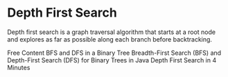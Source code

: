 # Depth First Search

Depth first search is a graph traversal algorithm that starts at a root node and explores as far as possible along each branch before backtracking.

<ResourceGroupTitle>Free Content</ResourceGroupTitle>
<BadgeLink colorScheme='red' badgeText='Watch' href='https://www.youtube.com/watch?v=uWL6FJhq5fM'>BFS and DFS in a Binary Tree</BadgeLink>
<BadgeLink colorScheme='yellow' badgeText='Read' href='https://www.digitalocean.com/community/tutorials/breadth-first-search-depth-first-search-bfs-dfs'>Breadth-First Search (BFS) and Depth-First Search (DFS) for Binary Trees in Java</BadgeLink>
<BadgeLink colorScheme='red' badgeText='Watch' href='https://www.youtube.com/watch?v=Urx87-NMm6c'>Depth First Search in 4 Minutes</BadgeLink>
